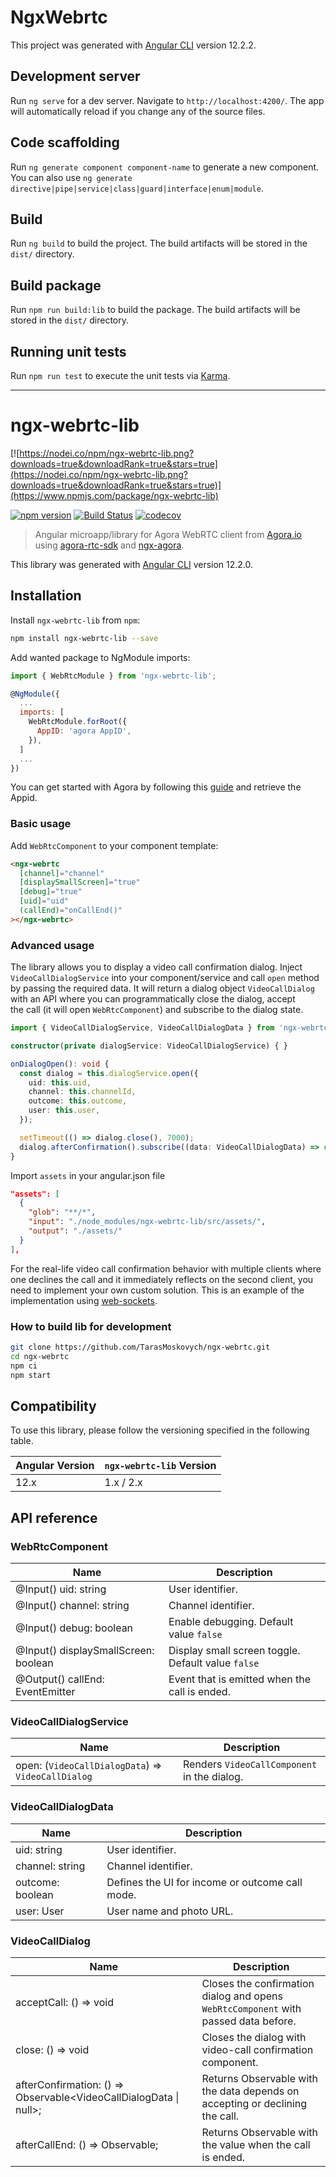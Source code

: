 # NgxWebrtc

This project was generated with [Angular CLI](https://github.com/angular/angular-cli) version 12.2.2.

## Development server

Run `ng serve` for a dev server. Navigate to `http://localhost:4200/`. The app will automatically reload if you change any of the source files.

## Code scaffolding

Run `ng generate component component-name` to generate a new component. You can also use `ng generate directive|pipe|service|class|guard|interface|enum|module`.

## Build

Run `ng build` to build the project. The build artifacts will be stored in the `dist/` directory.

## Build package

Run `npm run build:lib` to build the package. The build artifacts will be stored in the `dist/` directory.

## Running unit tests

Run `npm run test` to execute the unit tests via [Karma](https://karma-runner.github.io).

* * *

# ngx-webrtc-lib

[![https://nodei.co/npm/ngx-webrtc-lib.png?downloads=true&downloadRank=true&stars=true](https://nodei.co/npm/ngx-webrtc-lib.png?downloads=true&downloadRank=true&stars=true)](https://www.npmjs.com/package/ngx-webrtc-lib)

[![npm version](https://badge.fury.io/js/ngx-webrtc-lib.svg)](https://badge.fury.io/js/ngx-webrtc-lib) [![Build Status](https://github.com/TarasMoskovych/ngx-webrtc/workflows/premerge/badge.svg)](https://github.com/TarasMoskovych/ngx-webrtc/actions) [![codecov](https://codecov.io/gh/TarasMoskovych/ngx-webrtc/branch/main/graph/badge.svg)](https://codecov.io/gh/TarasMoskovych/ngx-webrtc)

> Angular microapp/library for Agora WebRTC client from [Agora.io](https://www.agora.io) using [agora-rtc-sdk](https://www.npmjs.com/package/agora-rtc-sdk) and [ngx-agora](https://www.npmjs.com/package/ngx-agora).

This library was generated with [Angular CLI](https://github.com/angular/angular-cli) version 12.2.0.

## Installation

Install `ngx-webrtc-lib` from `npm`:
```bash
npm install ngx-webrtc-lib --save
```

Add wanted package to NgModule imports:
```js
import { WebRtcModule } from 'ngx-webrtc-lib';

@NgModule({
  ...
  imports: [
    WebRtcModule.forRoot({
      AppID: 'agora AppID',
    }),
  ]
  ...
})
```

You can get started with Agora by following this [guide](https://www.agora.io/en/blog/how-to-get-started-with-agora/?utm_source=medium&utm_medium=blog&utm_campaign=Add_Video_Calling_in_your_Web_App_using_Agora_Web_NG_SDK) and retrieve the Appid.

### Basic usage
Add `WebRtcComponent` to your component template:
```html
<ngx-webrtc
  [channel]="channel"
  [displaySmallScreen]="true"
  [debug]="true"
  [uid]="uid"
  (callEnd)="onCallEnd()"
></ngx-webrtc>
```

### Advanced usage
The library allows you to display a video call confirmation dialog.
Inject `VideoCallDialogService` into your component/service and call `open` method by passing the required data.
It will return a dialog object `VideoCallDialog` with an API where you can programmatically close the dialog, accept the call (it will open `WebRtcComponent`) and subscribe to the dialog state.

```ts
import { VideoCallDialogService, VideoCallDialogData } from 'ngx-webrtc-lib';

constructor(private dialogService: VideoCallDialogService) { }

onDialogOpen(): void {
  const dialog = this.dialogService.open({
    uid: this.uid,
    channel: this.channelId,
    outcome: this.outcome,
    user: this.user,
  });

  setTimeout(() => dialog.close(), 7000);
  dialog.afterConfirmation().subscribe((data: VideoCallDialogData) => console.log(data));
}
```

Import `assets` in your angular.json file

```json
"assets": [
  {
    "glob": "**/*",
    "input": "./node_modules/ngx-webrtc-lib/src/assets/",
    "output": "./assets/"
  }
],
```

For the real-life video call confirmation behavior with multiple clients where one declines the call and it immediately reflects on the second client, you need to implement your own custom solution.
This is an example of the implementation using [web-sockets](https://github.com/TarasMoskovych/angular-slack/pull/20/files).

### How to build lib for development

```bash
git clone https://github.com/TarasMoskovych/ngx-webrtc.git
cd ngx-webrtc
npm ci
npm start
```

## Compatibility

To use this library, please follow the versioning specified in the following table.

| Angular Version | `ngx-webrtc-lib` Version |
| --------------- | ------------------- |
| 12.x            | 1.x / 2.x           |

## API reference

### WebRtcComponent

| Name                                  | Description |
| ------------------------------------- | ---------------------------------------------------- |
| @Input() uid: string                  | User identifier.                                     |
| @Input() channel: string              | Channel identifier.                                  |
| @Input() debug: boolean               | Enable debugging. Default value `false`              |
| @Input() displaySmallScreen: boolean  | Display small screen toggle. Default value `false`   |
| @Output() callEnd: EventEmitter<void> | Event that is emitted when the call is ended.        |

### VideoCallDialogService

| Name                                               | Description                                  |
| -------------------------------------------------- | -------------------------------------------- |
| open: (`VideoCallDialogData`) => `VideoCallDialog` | Renders `VideoCallComponent` in the dialog.  |

### VideoCallDialogData

| Name                 | Description |
| ---------------------| ------------------------------------------------ |
| uid: string          | User identifier.                                 |
| channel: string      | Channel identifier.                              |
| outcome: boolean     | Defines the UI for income or outcome call mode.  |
| user: User           | User name and photo URL.                         |

### VideoCallDialog

| Name                                                              | Description                                                                            |
| ----------------------------------------------------------------- | -------------------------------------------------------------------------------------- |
| acceptCall: () => void                                            | Closes the confirmation dialog and opens `WebRtcComponent` with passed data before.    |
| close: () => void                                                 | Closes the dialog with video-call confirmation component.                              |
| afterConfirmation: () => Observable<VideoCallDialogData \| null>; | Returns Observable with the data depends on accepting or declining the call.           |
| afterCallEnd: () => Observable<boolean>;                          | Returns Observable with the value when the call is ended.                              |
